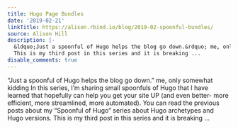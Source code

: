 ```yaml
---
title: Hugo Page Bundles
date: '2019-02-21'
linkTitle: https://alison.rbind.io/blog/2019-02-spoonful-bundles/
source: Alison Hill
description: |-
  &ldquo;Just a spoonful of Hugo helps the blog go down.&rdquo; me, only somewhat kidding In this series, I&rsquo;m sharing small spoonfuls of Hugo that I have learned that hopefully can help you get your site UP (and even better- more efficient, more streamlined, more automated). You can read the previous posts about my &ldquo;Spoonful of Hugo&rdquo; series about Hugo archetypes and Hugo versions.
  This is my third post in this series and it is breaking ...
disable_comments: true
---
```

&ldquo;Just a spoonful of Hugo helps the blog go down.&rdquo; me, only somewhat kidding In this series, I&rsquo;m sharing small spoonfuls of Hugo that I have learned that hopefully can help you get your site UP (and even better- more efficient, more streamlined, more automated). You can read the previous posts about my &ldquo;Spoonful of Hugo&rdquo; series about Hugo archetypes and Hugo versions.
This is my third post in this series and it is breaking ...